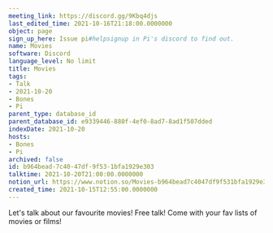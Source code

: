 ```yaml
---
meeting_link: https://discord.gg/9Kbq4djs
last_edited_time: 2021-10-16T21:18:00.0000000
object: page
sign_up_here: Issue pi#helpsignup in Pi's discord to find out.
name: Movies
software: Discord
language_level: No limit
title: Movies
tags:
- Talk
- 2021-10-20
- Bones
- Pi
parent_type: database_id
parent_database_id: e9339446-880f-4ef0-8ad7-8ad1f507dded
indexDate: 2021-10-20
hosts:
- Bones
- Pi
archived: false
id: b964bead-7c40-47df-9f53-1bfa1929e303
talktime: 2021-10-20T21:00:00.0000000
notion_url: https://www.notion.so/Movies-b964bead7c4047df9f531bfa1929e303
created_time: 2021-10-15T12:55:00.0000000
---
```


Let's talk about our favourite movies!
Free talk! Come with your fav lists of movies or films!


